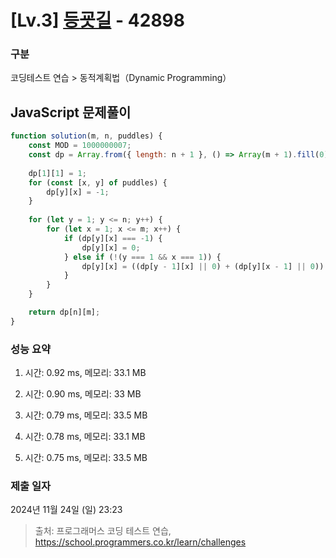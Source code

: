 # [Lv.3] [등굣길](https://school.programmers.co.kr/learn/courses/30/lessons/42898?language=javascript) - 42898 

### 구분

코딩테스트 연습 > 동적계획법（Dynamic Programming）

## JavaScript 문제풀이

```js
function solution(m, n, puddles) {
    const MOD = 1000000007;
    const dp = Array.from({ length: n + 1 }, () => Array(m + 1).fill(0));
    
    dp[1][1] = 1;
    for (const [x, y] of puddles) {
        dp[y][x] = -1;
    }
    
    for (let y = 1; y <= n; y++) {
        for (let x = 1; x <= m; x++) {
            if (dp[y][x] === -1) {
                dp[y][x] = 0;
            } else if (!(y === 1 && x === 1)) {
                dp[y][x] = ((dp[y - 1][x] || 0) + (dp[y][x - 1] || 0)) % MOD;
            }
        }
    }

    return dp[n][m];
}
```

### 성능 요약

1. 시간: 0.92 ms, 메모리: 33.1 MB

2. 시간: 0.90 ms, 메모리: 33 MB
3. 시간: 0.79 ms, 메모리: 33.5 MB
4. 시간: 0.78 ms, 메모리: 33.1 MB
5. 시간: 0.75 ms, 메모리: 33.5 MB

### 제출 일자

2024년 11월 24일 (일) 23:23

> 출처: 프로그래머스 코딩 테스트 연습, https://school.programmers.co.kr/learn/challenges